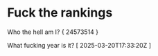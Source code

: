 # Fuck the rankings

Who the hell am I?
{ 24573514 }

What fucking year is it?
[ 2025-03-20T17:33:20Z ]
